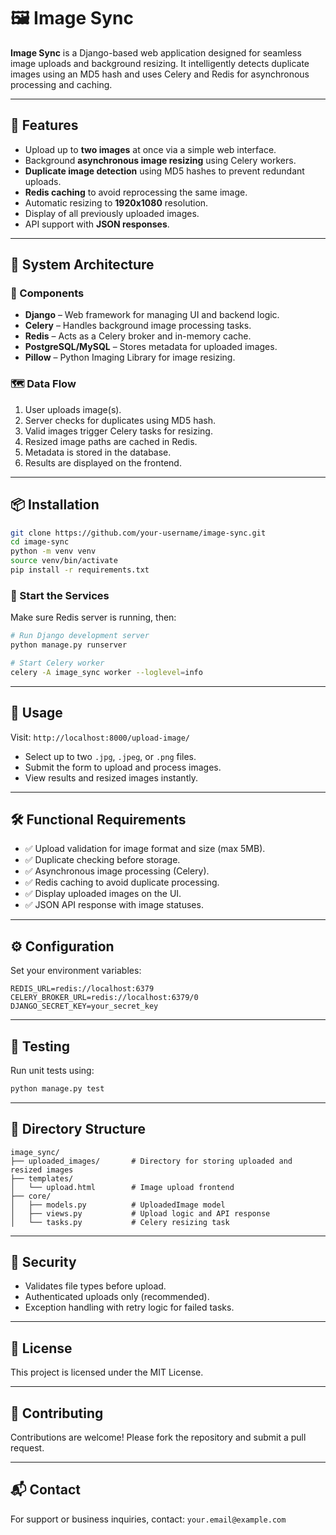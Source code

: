 # 🖼️ Image Sync

**Image Sync** is a Django-based web application designed for seamless image uploads and background resizing. It intelligently detects duplicate images using an MD5 hash and uses Celery and Redis for asynchronous processing and caching.

---

## 🚀 Features

- Upload up to **two images** at once via a simple web interface.
- Background **asynchronous image resizing** using Celery workers.
- **Duplicate image detection** using MD5 hashes to prevent redundant uploads.
- **Redis caching** to avoid reprocessing the same image.
- Automatic resizing to **1920x1080** resolution.
- Display of all previously uploaded images.
- API support with **JSON responses**.

---

## 🧱 System Architecture

### 🔧 Components

- **Django** – Web framework for managing UI and backend logic.
- **Celery** – Handles background image processing tasks.
- **Redis** – Acts as a Celery broker and in-memory cache.
- **PostgreSQL/MySQL** – Stores metadata for uploaded images.
- **Pillow** – Python Imaging Library for image resizing.

### 🗺️ Data Flow

1. User uploads image(s).
2. Server checks for duplicates using MD5 hash.
3. Valid images trigger Celery tasks for resizing.
4. Resized image paths are cached in Redis.
5. Metadata is stored in the database.
6. Results are displayed on the frontend.

---

## 📦 Installation

```bash
git clone https://github.com/your-username/image-sync.git
cd image-sync
python -m venv venv
source venv/bin/activate
pip install -r requirements.txt
```

### 🔌 Start the Services

Make sure Redis server is running, then:

```bash
# Run Django development server
python manage.py runserver

# Start Celery worker
celery -A image_sync worker --loglevel=info
```

---

## 📸 Usage

Visit: `http://localhost:8000/upload-image/`

- Select up to two `.jpg`, `.jpeg`, or `.png` files.
- Submit the form to upload and process images.
- View results and resized images instantly.

---

## 🛠 Functional Requirements

- ✅ Upload validation for image format and size (max 5MB).
- ✅ Duplicate checking before storage.
- ✅ Asynchronous image processing (Celery).
- ✅ Redis caching to avoid duplicate processing.
- ✅ Display uploaded images on the UI.
- ✅ JSON API response with image statuses.

---

## ⚙️ Configuration

Set your environment variables:

```env
REDIS_URL=redis://localhost:6379
CELERY_BROKER_URL=redis://localhost:6379/0
DJANGO_SECRET_KEY=your_secret_key
```

---

## 🧪 Testing

Run unit tests using:

```bash
python manage.py test
```

---

## 📁 Directory Structure

```
image_sync/
├── uploaded_images/       # Directory for storing uploaded and resized images
├── templates/
│   └── upload.html        # Image upload frontend
├── core/
│   ├── models.py          # UploadedImage model
│   ├── views.py           # Upload logic and API response
│   └── tasks.py           # Celery resizing task
```

---

## 🔐 Security

- Validates file types before upload.
- Authenticated uploads only (recommended).
- Exception handling with retry logic for failed tasks.

---

## 📜 License

This project is licensed under the MIT License.

---

## 🤝 Contributing

Contributions are welcome! Please fork the repository and submit a pull request.

---

## 📬 Contact

For support or business inquiries, contact: `your.email@example.com`

